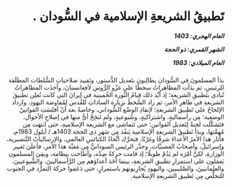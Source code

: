 <h1 dir="rtl">تَطبيقُ الشريعةِ الإسلامية في السُّودان .</h1>

<h5 dir="rtl">العام الهجري:  1403

الشهر القمري: ذو الحجة

العام الميلادي: 1983</h5>

<p dir="rtl">بدَأ المسلمونَ في السُّودان يطالِبون بتَعديل الدُّستور، وتَقييد صلاحياتِ السُّلطات المطلَقة للرئيسِ، ثم بدَأَت المظاهراتُ سخطًا على غزْو الرُّوس لأفغانستانَ، وأخذَت المظاهراتُ تُنادي بتَطبيقِ الشريعة؛ إذ أيَّد ذلك قِيامُ الثَّورة الخُمينية في إيرانَ التي كانت تُعلِن تطبيقَ الشريعةِ في ظاهرِ الأمر، ثم زاد السَّخطُ بزِيارة الساداتِ للقُدس لِمُفاوضة اليهودِ، وازداد الإلحاحُ على تَطبيق الشريعةِ؛ لإنقاذِ الوضْع السُّوداني، وخاصةً بعد أنْ أفلسَتِ القوانينُ الوضعية؛ مِن رأسماليةٍ، واشتراكيةٍ، وشُيوعيةٍ، ولم تَنجَحْ أيٌّ منها في إصلاحِ الأحوال، فتَشكَّلت لجنةٌ لِتَعديل القوانينِ؛ حتى تَتماشى مع الشريعة الإسلاميةِ، حتى انتهَت مِن مُهِمَّتها، وبدَأ تَطبيقُ الشريعةِ الإسلامية يَنفُذ مِن شهرِ ذي الحجة 1403هـ / أيلول 1983م، فأثار هذا الأمرُ الأعداءَ شرقًا وغرْبًا، فتحرَّك اتِّحادُ الكنائسِ العالمي، والإرسالياتُ التَّنصيرية، وإسرائيلُ، وأصحابُ العصبيَّات، وحذَّر الرئيس السودانيُّ مِن مَغبَّة هذا الأمرِ، فأعلَنَ تَغيير الوزارةِ، لكنَّ أمْرَه لم يَدُمْ طويلًا؛ إذ قامت حركةٌ ضِدَّه، وأطاحت بنِظامه، وبقِيَ المسلمون يَعمَلون على استمرارِ تطبيقِ الشريعةِ، بينما أخَذ أعداؤهم مِن الرَّأسماليينَ، والشُّيوعيينَ، والعلمانيينَ، والصَّليبيين، واليهودِ يُحارِبونهم باستمرارٍ، حتى دَعَموا حركةَ التمرُّد في الجنوب للتخلُّص مِن تَطبيق الشريعةِ الإسلامية.</p></br>
